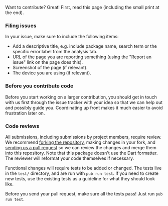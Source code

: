 Want to contribute? Great! First, read this page (including the small print at
the end).

### Filing issues

In your issue, make sure to include the following items:

- Add a descriptive title, e.g. include package name, search term or the specific error label from the analysis tab.
- URL of the page you are reporting something (using the "Report an issue" link on the page does this).
- Screenshot of the page (if relevant).
- The device you are using (if relevant).

### Before you contribute code

Before you start working on a larger contribution, you should get in touch with
us first through the issue tracker with your idea so that we can help out and
possibly guide you. Coordinating up front makes it much easier to avoid
frustration later on.

### Code reviews

All submissions, including submissions by project members, require review. We
recommend [forking the repository][fork], making changes in your fork, and
[sending us a pull request][pr] so we can review the changes and merge them into
this repository. Note that this package doesn't use the Dart formatter. The
reviewer will reformat your code themselves if necessary.

[fork]: https://help.github.com/articles/about-forks/
[pr]: https://help.github.com/articles/creating-a-pull-request/

Functional changes will require tests to be added or changed. The tests live in
the `test/` directory, and are run with `pub run test`. If you need to create
new tests, use the existing tests as a guideline for what they should look like.

Before you send your pull request, make sure all the tests pass! Just run 
`pub run test`.

